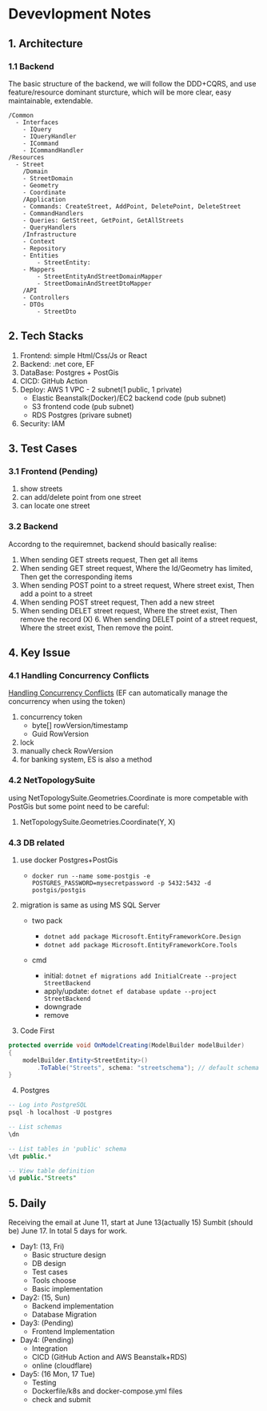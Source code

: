 # Devevlopment Notes

## 1. Architecture

### 1.1 Backend

The basic structure of the backend, we will follow the DDD+CQRS,
and use feature/resource dominant sturcture, which will be more
clear, easy maintainable, extendable.

```
/Common
  - Interfaces
    - IQuery
    - IQueryHandler
    - ICommand
    - ICommandHandler
/Resources
  - Street
    /Domain
    - StreetDomain
    - Geometry
    - Coordinate
    /Application
    - Commands: CreateStreet, AddPoint, DeletePoint, DeleteStreet
    - CommandHandlers
    - Queries: GetStreet, GetPoint, GetAllStreets
    - QueryHandlers
    /Infrastructure
    - Context
    - Repository
    - Entities
        - StreetEntity:
    - Mappers
        - StreetEntityAndStreetDomainMapper
        - StreetDomainAndStreetDtoMapper
    /API
    - Controllers
    - DTOs
        - StreetDto
```

## 2. Tech Stacks

1. Frontend: simple Html/Css/Js or React
2. Backend: .net core, EF
3. DataBase: Postgres + PostGis
4. CICD: GitHub Action
5. Deploy: AWS 1 VPC - 2 subnet(1 public, 1 private)
    - Elastic Beanstalk(Docker)/EC2 backend code (pub subnet)
    - S3 frontend code (pub subnet)
    - RDS Postgres (privare subnet)
6. Security: IAM

## 3. Test Cases

### 3.1 Frontend (Pending)

1. show streets
2. can add/delete point from one street
3. can locate one street

### 3.2 Backend

Accordng to the requiremnet, backend should basically realise:

1. When sending GET streets request, Then get all items
2. When sending GET street request, Where the Id/Geometry has limited, Then get the corresponding items
3. When sending POST point to a street request, Where street exist, Then add a point to a street
4. When sending POST street request, Then add a new street
5. When sending DELET street request, Where the street exist, Then remove the record
   (X) 6. When sending DELET point of a street request, Where the street exist, Then remove the point.

## 4. Key Issue

### 4.1 Handling Concurrency Conflicts

[Handling Concurrency Conflicts](https://learn.microsoft.com/en-us/ef/core/saving/concurrency?tabs=fluent-api)
(EF can automatically manage the concurrency when using the token)

1. concurrency token
    - byte[] rowVersion/timestamp
    - Guid RowVersion
2. lock
3. manually check RowVersion
4. for banking system, ES is also a method

### 4.2 NetTopologySuite

using NetTopologySuite.Geometries.Coordinate is more competable with PostGis
but some point need to be careful:

1. NetTopologySuite.Geometries.Coordinate(Y, X)

### 4.3 DB related

1. use docker Postgres+PostGis
    - `docker run --name some-postgis -e POSTGRES_PASSWORD=mysecretpassword -p 5432:5432 -d postgis/postgis`
2. migration is same as using MS SQL Server

    - two pack

        - `dotnet add package Microsoft.EntityFrameworkCore.Design`
        - `dotnet add package Microsoft.EntityFrameworkCore.Tools`

    - cmd
        - initial: `dotnet ef migrations add InitialCreate --project StreetBackend`
        - apply/update: `dotnet ef database update --project StreetBackend`
        - downgrade
        - remove

3. Code First

```c#
protected override void OnModelCreating(ModelBuilder modelBuilder)
{
    modelBuilder.Entity<StreetEntity>()
        .ToTable("Streets", schema: "streetschema"); // default schema is "public"
}
```

4. Postgres

```SQL
-- Log into PostgreSQL
psql -h localhost -U postgres

-- List schemas
\dn

-- List tables in 'public' schema
\dt public.*

-- View table definition
\d public."Streets"
```

## 5. Daily

Receiving the email at June 11, start at June 13(actually 15)
Sumbit (should be) June 17.
In total 5 days for work.

-   Day1: (13, Fri)
    -   Basic structure design
    -   DB design
    -   Test cases
    -   Tools choose
    -   Basic implementation
-   Day2: (15, Sun)
    -   Backend implementation
    -   Database Migration
-   Day3: (Pending)
    -   Frontend Implementation
-   Day4: (Pending)
    -   Integration
    -   CICD (GitHub Action and AWS Beanstalk+RDS)
    -   online (cloudflare)
-   Day5: (16 Mon, 17 Tue)
    -   Testing
    -   Dockerfile/k8s and docker-compose.yml files
    -   check and submit
